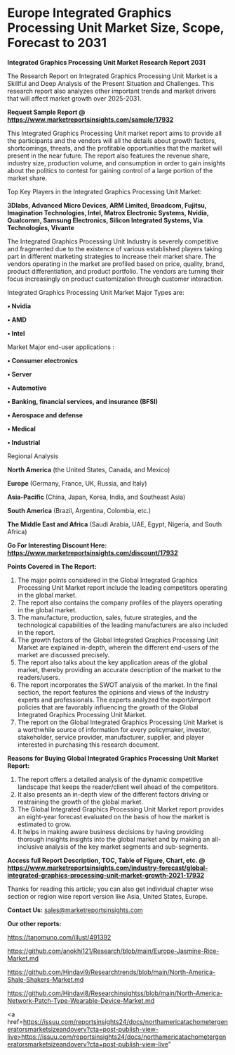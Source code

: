# Europe Integrated Graphics Processing Unit Market Size, Scope, Forecast to 2031

<strong>Integrated Graphics Processing Unit Market Research Report 2031</strong>

The Research Report on Integrated Graphics Processing Unit Market is a Skillful and Deep Analysis of the Present Situation and Challenges. This research report also analyzes other important trends and market drivers that will affect market growth over 2025-2031.

<strong>Request Sample Report @ <a href=https://www.marketreportsinsights.com/sample/17932>https://www.marketreportsinsights.com/sample/17932</a></strong>

This Integrated Graphics Processing Unit market report aims to provide all the participants and the vendors will all the details about growth factors, shortcomings, threats, and the profitable opportunities that the market will present in the near future. The report also features the revenue share, industry size, production volume, and consumption in order to gain insights about the politics to contest for gaining control of a large portion of the market share.

Top Key Players in the Integrated Graphics Processing Unit Market:

<strong>3Dlabs, Advanced Micro Devices, ARM Limited, Broadcom, Fujitsu, Imagination Technologies, Intel, Matrox Electronic Systems, Nvidia, Qualcomm, Samsung Electronics, Silicon Integrated Systems, Via Technologies, Vivante</strong>

The Integrated Graphics Processing Unit Industry is severely competitive and fragmented due to the existence of various established players taking part in different marketing strategies to increase their market share. The vendors operating in the market are profiled based on price, quality, brand, product differentiation, and product portfolio. The vendors are turning their focus increasingly on product customization through customer interaction.

Integrated Graphics Processing Unit Market Major Types are:

<strong>• Nvidia

• AMD

• Intel</strong>

Market Major end-user applications :

<strong>• Consumer electronics

• Server

• Automotive

• Banking, financial services, and insurance (BFSI)

• Aerospace and defense

• Medical

• Industrial</strong>

Regional Analysis

</u><strong><b>North America</b></strong> (the United States, Canada, and Mexico)

<strong><b>Europe </b></strong>(Germany, France, UK, Russia, and Italy)

<strong><b>Asia-Pacific</b></strong> (China, Japan, Korea, India, and Southeast Asia)

<strong><b>South America</b></strong> (Brazil, Argentina, Colombia, etc.)

<strong><b>The Middle East and Africa</b></strong> (Saudi Arabia, UAE, Egypt, Nigeria, and South Africa)

<strong>Go For Interesting Discount Here: <a href=https://www.marketreportsinsights.com/discount/17932>https://www.marketreportsinsights.com/discount/17932</a></strong>

<strong>Points Covered in The Report:</strong>
<ol>
  <li>The major points considered in the Global Integrated Graphics Processing Unit Market report include the leading competitors operating in the global market.</li>
  <li>The report also contains the company profiles of the players operating in the global market.</li>
  <li>The manufacture, production, sales, future strategies, and the technological capabilities of the leading manufacturers are also included in the report.</li>
  <li>The growth factors of the Global Integrated Graphics Processing Unit Market are explained in-depth, wherein the different end-users of the market are discussed precisely.</li>
  <li>The report also talks about the key application areas of the global market, thereby providing an accurate description of the market to the readers/users.</li>
  <li>The report incorporates the SWOT analysis of the market. In the final section, the report features the opinions and views of the industry experts and professionals. The experts analyzed the export/import policies that are favorably influencing the growth of the Global Integrated Graphics Processing Unit Market.</li>
  <li>The report on the Global Integrated Graphics Processing Unit Market is a worthwhile source of information for every policymaker, investor, stakeholder, service provider, manufacturer, supplier, and player interested in purchasing this research document.</li>
</ol>
<strong>Reasons for Buying Global Integrated Graphics Processing Unit Market Report:</strong>

<ol>
  <li>The report offers a detailed analysis of the dynamic competitive landscape that keeps the reader/client well ahead of the competitors.</li>
  <li>It also presents an in-depth view of the different factors driving or restraining the growth of the global market.</li>
  <li>The Global Integrated Graphics Processing Unit Market report provides an eight-year forecast evaluated on the basis of how the market is estimated to grow.</li>
  <li>It helps in making aware business decisions by having providing thorough insights insights into the global market and by making an all-inclusive analysis of the key market segments and sub-segments.</li>
</ol>
<strong>Access full Report Description, TOC, Table of Figure, Chart, etc. @ <a href=https://www.marketreportsinsights.com/industry-forecast/global-integrated-graphics-processing-unit-market-growth-2021-17932>https://www.marketreportsinsights.com/industry-forecast/global-integrated-graphics-processing-unit-market-growth-2021-17932</a></strong>


Thanks for reading this article; you can also get individual chapter wise section or region wise report version like Asia, United States, Europe.

<strong>Contact Us:</strong>
sales@marketreportsinsights.com

<strong>Our other reports:</strong>

<a href=https://tanomuno.com/illust/491392>https://tanomuno.com/illust/491392</a>

<a href=https://github.com/anokhi121/Research/blob/main/Europe-Jasmine-Rice-Market.md>https://github.com/anokhi121/Research/blob/main/Europe-Jasmine-Rice-Market.md</a>

<a href=https://github.com/Hindavi9/Researchtrends/blob/main/North-America-Shale-Shakers-Market.md>https://github.com/Hindavi9/Researchtrends/blob/main/North-America-Shale-Shakers-Market.md</a>

<a href=https://github.com/Hindavi8/Researchinsightss/blob/main/North-America-Network-Patch-Type-Wearable-Device-Market.md>https://github.com/Hindavi8/Researchinsightss/blob/main/North-America-Network-Patch-Type-Wearable-Device-Market.md</a>

<a href=https://issuu.com/reportsinsights24/docs/northamericatachometergeneratorsmarketsizeandoverv?cta=post-publish-view-live>https://issuu.com/reportsinsights24/docs/northamericatachometergeneratorsmarketsizeandoverv?cta=post-publish-view-live</a>"
